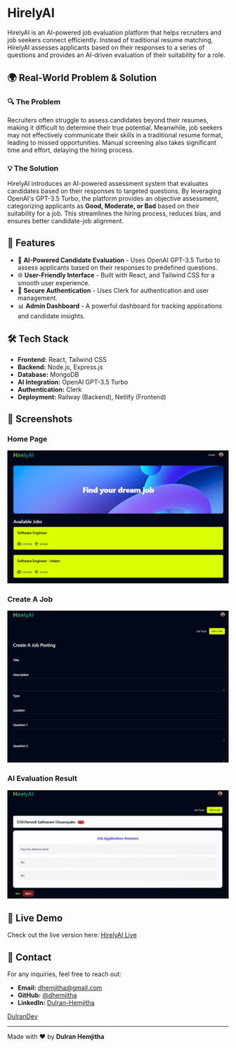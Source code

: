 # HirelyAI

HirelyAI is an AI-powered job evaluation platform that helps recruiters and job seekers connect efficiently. Instead of traditional resume matching, HirelyAI assesses applicants based on their responses to a series of questions and provides an AI-driven evaluation of their suitability for a role.

## 🌍 Real-World Problem & Solution

### 🔍 The Problem
Recruiters often struggle to assess candidates beyond their resumes, making it difficult to determine their true potential. Meanwhile, job seekers may not effectively communicate their skills in a traditional resume format, leading to missed opportunities. Manual screening also takes significant time and effort, delaying the hiring process.

### 💡 The Solution
HirelyAI introduces an AI-powered assessment system that evaluates candidates based on their responses to targeted questions. By leveraging OpenAI's GPT-3.5 Turbo, the platform provides an objective assessment, categorizing applicants as **Good, Moderate, or Bad** based on their suitability for a job. This streamlines the hiring process, reduces bias, and ensures better candidate-job alignment.

## 🚀 Features

- 🧠 **AI-Powered Candidate Evaluation** - Uses OpenAI GPT-3.5 Turbo to assess applicants based on their responses to predefined questions.
- 🌐 **User-Friendly Interface** - Built with React, and Tailwind CSS for a smooth user experience.
- 🔐 **Secure Authentication** - Uses Clerk for authentication and user management.
- 📊 **Admin Dashboard** - A powerful dashboard for tracking applications and candidate insights.

## 🛠️ Tech Stack

- **Frontend:** React, Tailwind CSS
- **Backend:** Node.js, Express.js
- **Database:** MongoDB
- **AI Integration:** OpenAI GPT-3.5 Turbo
- **Authentication:** Clerk
- **Deployment:** Railway (Backend), Netlify (Frontend)

## 📸 Screenshots

### Home Page
![Home Page](public/assets/home/Home-Page.png)

### Create A Job
![Create A Page](public/assets/home/Create-Job.png)

### AI Evaluation Result
![AI Evaluation](public/assets/home/AI-Part.png)


## 🔗 Live Demo
Check out the live version here: [HirelyAI Live](https://aidf-front-end-dulran.netlify.app/)

## 📧 Contact
For any inquiries, feel free to reach out:
- **Email:** dhemjitha@gmail.com
- **GitHub:** [@dhemjitha](https://github.com/dhemjitha)
- **LinkedIn:** [Dulran-Hemjitha](https://www.linkedin.com/in/dulran-hemjitha/)

[DulranDev](https://dulran.dev/) 

---
Made with ❤️ by **Dulran Hemjitha**
